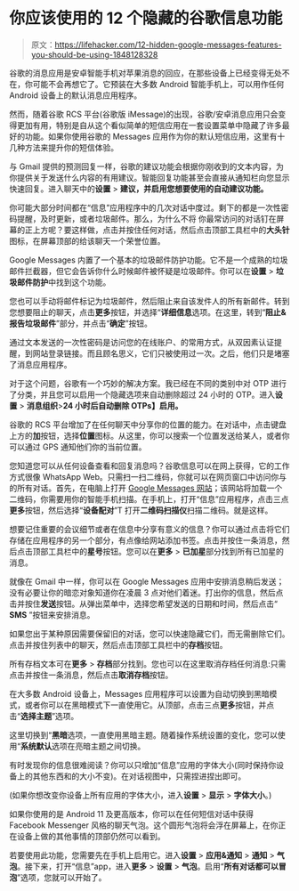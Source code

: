 # 你应该使用的 12 个隐藏的谷歌信息功能

> 原文：<https://lifehacker.com/12-hidden-google-messages-features-you-should-be-using-1848128328>

谷歌的消息应用是安卓智能手机对苹果消息的回应，在那些设备上已经变得无处不在，你可能不会再想它了。它预装在大多数 Android 智能手机上，可以用作任何 Android 设备上的默认消息应用程序。

然而，随着谷歌 RCS 平台(谷歌版 iMessage)的出现，谷歌/安卓消息应用只会变得更加有用，特别是自从这个看似简单的短信应用在一套设置菜单中隐藏了许多最好的功能。如果你使用谷歌的 Messages 应用作为你的默认短信应用，这里有十几种方法来提升你的短信体验。

与 Gmail 提供的预测回复一样，谷歌的建议功能会根据你刚收到的文本内容，为你提供关于发送什么内容的有用建议。智能回复功能甚至会直接从通知栏向您显示快速回复。进入聊天中的**设置** > **建议，并启用您想要使用的自动建议功能。**

你可能大部分时间都在“信息”应用程序中的几次对话中度过。剩下的都是一次性密码提醒，及时更新，或者垃圾邮件。那么，为什么不将 你最常访问的对话钉在屏幕的正上方呢？要这样做，点击并按住任何对话，然后点击顶部工具栏中的**大头针**图标，在屏幕顶部的给该聊天一个荣誉位置。

Google Messages 内置了一个基本的垃圾邮件防护功能。它不是一个成熟的垃圾邮件拦截器，但它会告诉你什么时候邮件被怀疑是垃圾邮件。你可以在**设置** > **垃圾邮件防护**中找到这个功能。

您也可以手动将邮件标记为垃圾邮件，然后阻止来自该发件人的所有新邮件。转到您想要阻止的聊天，点击**更多**按钮，并选择“**详细信息**选项。在这里，转到“**阻止&报告垃圾邮件**”部分，并点击“**确定**”按钮。

通过文本发送的一次性密码是访问您的在线账户、的常用方式，从双因素认证提醒，到网站登录链接。而且顾名思义，它们只被使用过一次。之后，他们只是堵塞了消息应用程序。

对于这个问题，谷歌有一个巧妙的解决方案。我已经在不同的类别中对 OTP 进行了分类，并且您可以启用一个隐藏选项来自动删除超过 24 小时的 OTP。进入**设置** > **消息组织**>**24 小时后自动删除 OTPs】启用。**

谷歌的 RCS 平台增加了在任何聊天中分享你的位置的能力。在对话中，点击键盘上方的**加**按钮，选择**位置**图标。从这里，你可以搜索一个位置发送给某人，或者你可以通过 GPS 通知他们你的当前位置。

您知道您可以从任何设备查看和回复消息吗？谷歌信息可以在网上获得，它的工作方式很像 WhatsApp Web。只需扫一扫二维码，你就可以在网页窗口中访问你与的所有对话。首先，在电脑上打开 [Google Messages 网站](https://messages.google.com/web/)；该网站将加载一个二维码，你需要用你的智能手机扫描。在手机上，打开“信息”应用程序，点击三点**更多**按钮，然后选择“**设备配对**”T 打开**二维码扫描仪**扫描二维码。就是这样。

想要记住重要的会议细节或者在信息中分享有意义的信息？你可以通过点击将它们存储在应用程序的另一个部分，有点像给网站添加书签。点击并按住一条消息，然后点击顶部工具栏中的**星号**按钮。您可以在**更多** > **已加星**部分找到所有已加星的消息。

就像在 Gmail 中一样，你可以在 Google Messages 应用中安排消息稍后发送；没有必要让你的暗恋对象知道你在凌晨 3 点对他们着迷。打出你的信息，然后点击并按住**发送**按钮。从弹出菜单中，选择您希望发送的日期和时间，然后点击“ **SMS** ”按钮来安排消息。

如果您出于某种原因需要保留旧的对话，您可以快速隐藏它们，而无需删除它们。点击并按住列表中的聊天，然后点击顶部工具栏中的**存档**按钮。

所有存档文本可在**更多** > **存档**部分找到。您也可以在这里取消存档任何消息:只需点击并按住一条消息，然后点击**取消存档**按钮。

在大多数 Android 设备上，Messages 应用程序可以设置为自动切换到黑暗模式，或者你可以在黑暗模式下一直使用它。从顶部，点击三点**更多**按钮，并点击“**选择主题**”选项。

这里切换到“**黑暗**选项，一直使用黑暗主题。随着操作系统设置的变化，您可以使用“**系统默认**选项在亮暗主题之间切换。

有时发现你的信息很难阅读？你可以只增加“信息”应用的字体大小(同时保持你设备上的其他东西和的大小不变)。在对话视图中，只需捏进捏出即可。

(如果你想改变你设备上所有应用的字体大小，进入**设置** > **显示** > **字体大小**。)

如果你使用的是 Android 11 及更高版本，你可以在任何短信对话中获得 Facebook Messenger 风格的聊天气泡。这个圆形气泡将会浮在屏幕上，在你正在设备上做的其他事情的顶部仍然可以看到。

若要使用此功能，您需要先在手机上启用它。进入**设置** > **应用&通知** > **通知** > **气泡**。接下来，打开“信息”app，进入**更多** > **设置** > **气泡**。启用“**所有对话都可以冒泡**”选项，您就可以开始了。